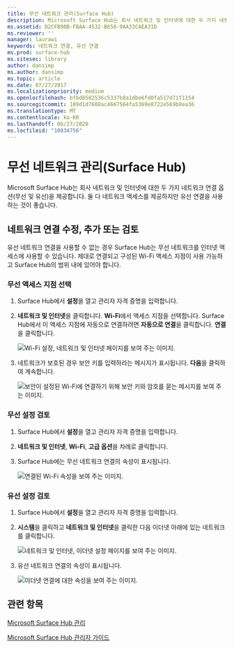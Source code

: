 ```yaml
---
title: 무선 네트워크 관리(Surface Hub)
description: Microsoft Surface Hub는 회사 네트워크 및 인터넷에 대한 두 가지 네트워크 연결 옵션(무선 및 유선)을 제공합니다. 둘 다 네트워크 액세스를 제공하지만 유선 연결을 사용하는 것이 좋습니다.
ms.assetid: D2CFB90B-FBAA-4532-B658-9AA33CAEA31D
ms.reviewer: ''
manager: laurawi
keywords: 네트워크 연결, 유선 연결
ms.prod: surface-hub
ms.sitesec: library
author: dansimp
ms.author: dansimp
ms.topic: article
ms.date: 07/27/2017
ms.localizationpriority: medium
ms.openlocfilehash: bfbd8582536c5337b8a1dbe6fd0fa517d71f1154
ms.sourcegitcommit: 109d1d7608ac4667564fa5369e8722e569b8ea36
ms.translationtype: MT
ms.contentlocale: ko-KR
ms.lasthandoff: 06/27/2020
ms.locfileid: "10834756"
---
```

# 무선 네트워크 관리(Surface Hub)


Microsoft Surface Hub는 회사 네트워크 및 인터넷에 대한 두 가지 네트워크 연결 옵션(무선 및 유선)을 제공합니다. 둘 다 네트워크 액세스를 제공하지만 유선 연결을 사용하는 것이 좋습니다.

## 네트워크 연결 수정, 추가 또는 검토


유선 네트워크 연결을 사용할 수 없는 경우 Surface Hub는 무선 네트워크를 인터넷 액세스에 사용할 수 있습니다. 제대로 연결되고 구성된 Wi-Fi 액세스 지점이 사용 가능하고 Surface Hub의 범위 내에 있어야 합니다.

### 무선 액세스 지점 선택

1.  Surface Hub에서 **설정**을 열고 관리자 자격 증명을 입력합니다.
2.  **네트워크 및 인터넷**을 클릭합니다. **Wi-Fi**에서 액세스 지점을 선택합니다. Surface Hub에서 이 액세스 지점에 자동으로 연결하려면 **자동으로 연결**을 클릭합니다. **연결**을 클릭합니다.

    ![Wi-Fi 설정, 네트워크 및 인터넷 페이지를 보여 주는 이미지.](images/networkmgtwireless-01.png)

3.  네트워크가 보호된 경우 보안 키를 입력하라는 메시지가 표시됩니다. **다음**을 클릭하여 계속합니다.

    ![보안이 설정된 Wi-Fi에 연결하기 위해 보안 키와 암호를 묻는 메시지를 보여 주는 이미지.](images/networkmgtwireless-02.png)

### 무선 설정 검토

1.  Surface Hub에서 **설정**을 열고 관리자 자격 증명을 입력합니다.
2.  **네트워크 및 인터넷**, **Wi-Fi**, **고급 옵션**을 차례로 클릭합니다.
3.  Surface Hub에는 무선 네트워크 연결의 속성이 표시됩니다.

    ![연결된 Wi-Fi 속성을 보여 주는 이미지.](images/networkmgtwireless-04.png)

### 유선 설정 검토

1.  Surface Hub에서 **설정**을 열고 관리자 자격 증명을 입력합니다.
2.  **시스템**을 클릭하고 **네트워크 및 인터넷**을 클릭한 다음 이더넷 아래에 있는 네트워크를 클릭합니다.

    ![네트워크 및 인터넷, 이더넷 설정 페이지를 보여 주는 이미지.](images/networkmgtwired-01.png)

3.  유선 네트워크 연결의 속성이 표시됩니다.

    ![이더넷 연결에 대한 속성을 보여 주는 이미지.](images/networkmgtwired-02.png)

## 관련 항목


[Microsoft Surface Hub 관리](manage-surface-hub.md)

[Microsoft Surface Hub 관리자 가이드](surface-hub-administrators-guide.md)

 

 





